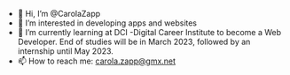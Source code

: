 - 👋 Hi, I’m @CarolaZapp
- 👀 I’m interested in developing apps and websites
- 🌱 I’m currently learning at DCI -Digital Career Institute to become a Web Developer. End of studies will be in March 2023, followed by an internship until May 2023.
- 📫 How to reach me: carola.zapp@gmx.net

<!---
CarolaZapp/CarolaZapp is a ✨ special ✨ repository because its `README.md` (this file) appears on your GitHub profile.
You can click the Preview link to take a look at your changes.
--->
